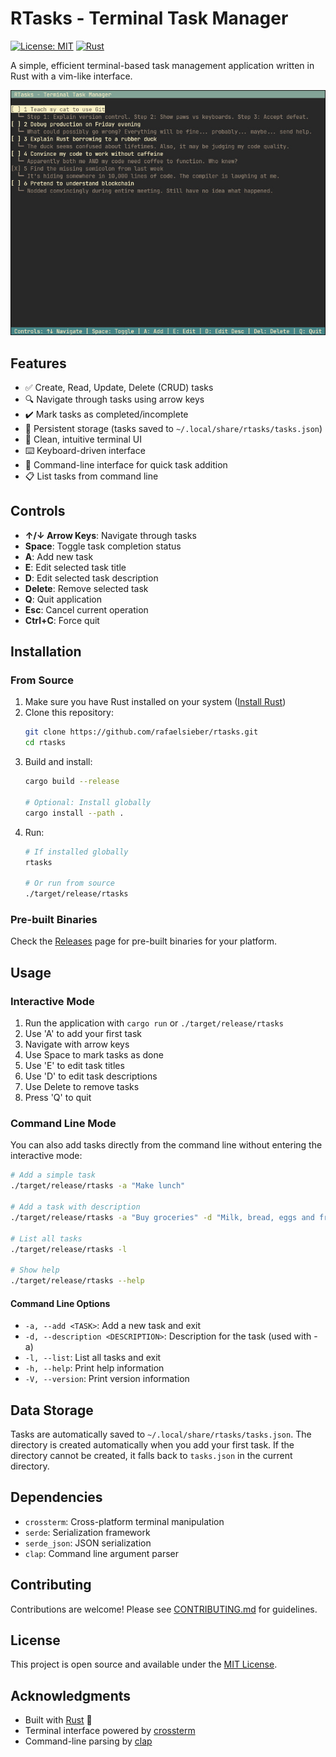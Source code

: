 # RTasks - Terminal Task Manager

[![License: MIT](https://img.shields.io/badge/License-MIT-yellow.svg)](https://opensource.org/licenses/MIT)
[![Rust](https://img.shields.io/badge/rust-stable-brightgreen.svg)](https://www.rust-lang.org/)

A simple, efficient terminal-based task management application written in Rust with a vim-like interface.

![RTasks Demo](img/screenshot.jpg)

## Features

- ✅ Create, Read, Update, Delete (CRUD) tasks
- 🔍 Navigate through tasks using arrow keys
- ✔️ Mark tasks as completed/incomplete
- 💾 Persistent storage (tasks saved to `~/.local/share/rtasks/tasks.json`)
- 🎨 Clean, intuitive terminal UI
- ⌨️ Keyboard-driven interface
- 🚀 Command-line interface for quick task addition
- 📋 List tasks from command line

## Controls

- **↑/↓ Arrow Keys**: Navigate through tasks
- **Space**: Toggle task completion status
- **A**: Add new task
- **E**: Edit selected task title
- **D**: Edit selected task description
- **Delete**: Remove selected task
- **Q**: Quit application
- **Esc**: Cancel current operation
- **Ctrl+C**: Force quit

## Installation

### From Source

1. Make sure you have Rust installed on your system ([Install Rust](https://rustup.rs/))
2. Clone this repository:
   ```bash
   git clone https://github.com/rafaelsieber/rtasks.git
   cd rtasks
   ```
3. Build and install:
   ```bash
   cargo build --release
   
   # Optional: Install globally
   cargo install --path .
   ```
4. Run:
   ```bash
   # If installed globally
   rtasks
   
   # Or run from source
   ./target/release/rtasks
   ```

### Pre-built Binaries

Check the [Releases](https://github.com/rafaelsieber/rtasks/releases) page for pre-built binaries for your platform.

## Usage

### Interactive Mode
1. Run the application with `cargo run` or `./target/release/rtasks`
2. Use 'A' to add your first task
3. Navigate with arrow keys
4. Use Space to mark tasks as done
5. Use 'E' to edit task titles
6. Use 'D' to edit task descriptions
7. Use Delete to remove tasks
8. Press 'Q' to quit

### Command Line Mode
You can also add tasks directly from the command line without entering the interactive mode:

```bash
# Add a simple task
./target/release/rtasks -a "Make lunch"

# Add a task with description
./target/release/rtasks -a "Buy groceries" -d "Milk, bread, eggs and fruits"

# List all tasks
./target/release/rtasks -l

# Show help
./target/release/rtasks --help
```

#### Command Line Options

- `-a, --add <TASK>`: Add a new task and exit
- `-d, --description <DESCRIPTION>`: Description for the task (used with -a)
- `-l, --list`: List all tasks and exit
- `-h, --help`: Print help information
- `-V, --version`: Print version information

## Data Storage

Tasks are automatically saved to `~/.local/share/rtasks/tasks.json`. The directory is created automatically when you add your first task. If the directory cannot be created, it falls back to `tasks.json` in the current directory.

## Dependencies

- `crossterm`: Cross-platform terminal manipulation
- `serde`: Serialization framework
- `serde_json`: JSON serialization
- `clap`: Command line argument parser

## Contributing

Contributions are welcome! Please see [CONTRIBUTING.md](CONTRIBUTING.md) for guidelines.

## License

This project is open source and available under the [MIT License](LICENSE).

## Acknowledgments

- Built with [Rust](https://www.rust-lang.org/) 🦀
- Terminal interface powered by [crossterm](https://github.com/crossterm-rs/crossterm)
- Command-line parsing by [clap](https://github.com/clap-rs/clap)
